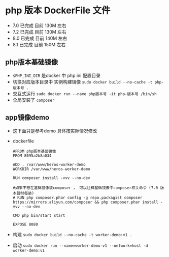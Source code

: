 # php 版本 DockerFile 文件

- 7.0  已完成  目前 130M 左右
- 7.2  已完成  目前 130M 左右
- 8.0  已完成  目前 140M 左右
- 8.1  已完成  目前 150M 左右

## php版本基础镜像

- `$PHP_INI_DIR` 是docker 中 php ini 配置目录
- 切换对应版本目录中 实例构建镜像 `sudo docker build --no-cache -t php-版本号 .`
- 交互式运行 `sudo docker run --name php版本号 -it php-版本号 /bin/sh`
- 全局安装了 `composer`

## app镜像demo

- 这下面只是参考demo 具体按实际情况修改
- dockerfile

    ```dockerflie
    #FROM php版本基础镜像
    FROM 8095a2b8a034

    ADD . /var/www/heros-worker-demo
    WORKDIR /var/www/heros-worker-demo

    RUN composer install -vvv --no-dev

    #如果不想在基础镜像装composer ， 可以注释基础镜像中composer相关命令 (7.0 版本暂时每装)
    # RUN php composer.phar config -g repo.packagist composer https://mirrors.aliyun.com/composer && php composer.phar install -vvv --no-dev 

    CMD php bin/start start

    EXPOSE 8080
    ```

- 构建 `sudo docker build --no-cache -t worker-demo:v1 .`
- 启动 `sudo docker run --name=worker-demo-v1 --network=host -d worker-demo:v1`
